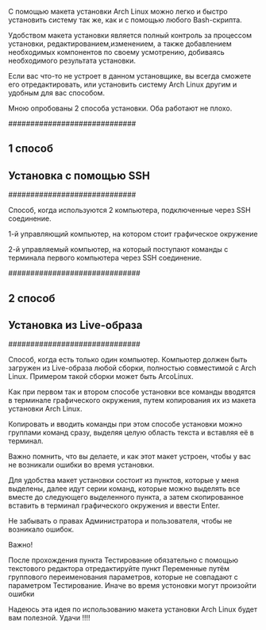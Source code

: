 С помощью макета установки Arch Linux можно
легко и быстро установить систему так же, как
и с помощью любого Bash-скрипта.

Удобством макета установки является полный контроль
за процессом установки, редактированием,изменением,
а также добавлением необходимых компонентов по своему
усмотрению, добиваясь необходимого результата установки.


Если вас что-то не устроет в данном установщике,
вы всегда сможете его отредактировать, или установить
систему Arch Linux другим и удобным для вас способом.

Мною опробованы 2 способа установки.
Оба работают не плохо.

#############################
##       1 способ          ##
## Установка c помощью SSH ##
#############################

Способ, когда используются 2 компьютера, 
подключенные через SSH соединение.

1-й управляющий компьютер, на котором стоит
графическое окружение

2-й управляемый компьютер, на который поступают
команды с терминала первого компьютера
через SSH соединение.


##############################
##        2 способ          ##
## Установка из Live-образа ##
##############################

Способ, когда есть только один компьютер.
Компьютер должен быть загружен из Live-образа
любой сборки, полностью совместимой с Arch Linux.
Примером такой сборки может быть ArcoLinux.

Как при первом так и втором способе установки
все команды вводятся в терминале графического
окружения, путем копирования их из макета установки
Arch Linux.

Копировать и вводить команды при этом способе
установки можно группами команд сразу, выделяя
целую область текста и вставляя её в терминал.

Важно помнить, что вы делаете,
и как этот макет устроен, чтобы у вас не
возникали ошибки во время установки.

Для удобства макет установки состоит из пунктов,
которые у меня выделены, далее идут серии команд,
которые можно выделять все вместе до следующего
выделенного пункта, а затем скопированное вставить
в терминал графического окружения и ввести Enter.

Не забывать о правах Администратора и пользователя,
чтобы не возникало ошибок.

Важно!

После прохождения пункта Тестирование обязательно
с помощью текстового редактора отредактируйте
пункт Переменные путём группового переименования
параметров, которые не совпадают с параметром Тестирование.
Иначе во время устоновки могут произойти ошибки

Надеюсь эта идея по использованию макета установки Arch Linux
будет вам полезной. Удачи !!!!
